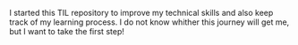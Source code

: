 I started this TIL repository to improve my technical skills and also keep track of my learning process. I do not know whither this journey will get me, but I want to take the first step!
